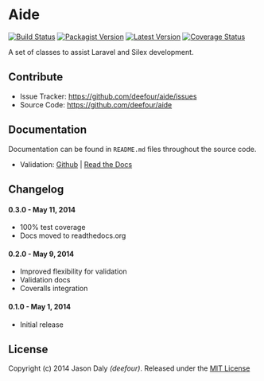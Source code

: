 # Aide


[![Build Status](https://travis-ci.org/deefour/Aide.svg)](https://travis-ci.org/deefour/Aide)
[![Packagist Version](http://img.shields.io/packagist/v/deefour/Aide.svg)](https://packagist.org/packages/deefour/Aide)
[![Latest Version](http://img.shields.io/github/tag/deefour/Aide.svg)](https://github.com/deefour/Aide/releases)
[![Coverage Status](https://img.shields.io/coveralls/deefour/Aide.svg)](https://coveralls.io/r/deefour/Aide)

A set of classes to assist Laravel and Silex development.

Contribute
----------

- Issue Tracker: https://github.com/deefour/aide/issues
- Source Code: https://github.com/deefour/aide

## Documentation

Documentation can be found in `README.md` files throughout the source code.

 - Validation: [Github](https://github.com/deefour/Aide/blob/master/src/docs/validation.rst) | [Read the Docs](http://aide.readthedocs.org/en/latest/validation.html)

## Changelog

#### 0.3.0 - May 11, 2014

 - 100% test coverage
 - Docs moved to readthedocs.org

#### 0.2.0 - May 9, 2014

 - Improved flexibility for validation
 - Validation docs
 - Coveralls integration

#### 0.1.0 - May 1, 2014

 - Initial release

## License

Copyright (c) 2014 Jason Daly *(deefour)*. Released under the [MIT License](http://deefour.mit-license.org/)